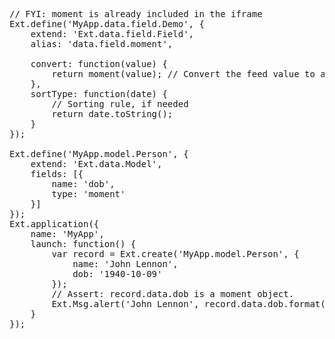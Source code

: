 <pre class="runnable">
// FYI: moment is already included in the iframe
Ext.define('MyApp.data.field.Demo', {
    extend: 'Ext.data.field.Field',
    alias: 'data.field.moment',

    convert: function(value) {
        return moment(value); // Convert the feed value to a moment date.
    },
    sortType: function(date) {
        // Sorting rule, if needed
        return date.toString();
    }
});

Ext.define('MyApp.model.Person', {
    extend: 'Ext.data.Model',
    fields: [{
        name: 'dob',
        type: 'moment'
    }]
});
Ext.application({
    name: 'MyApp',
    launch: function() {
        var record = Ext.create('MyApp.model.Person', {
            name: 'John Lennon',
            dob: '1940-10-09'
        });
        // Assert: record.data.dob is a moment object.
        Ext.Msg.alert('John Lennon', record.data.dob.format('MMMM Do, YYYY'));
    }
});</pre>